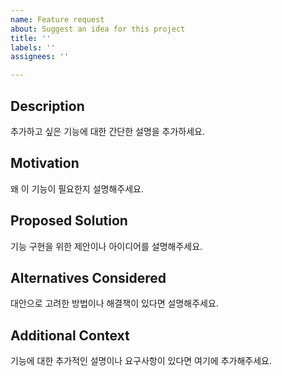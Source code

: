```yaml
---
name: Feature request
about: Suggest an idea for this project
title: ''
labels: ''
assignees: ''

---
```


## Description
추가하고 싶은 기능에 대한 간단한 설명을 추가하세요.

## Motivation
왜 이 기능이 필요한지 설명해주세요.

## Proposed Solution
기능 구현을 위한 제안이나 아이디어를 설명해주세요.

## Alternatives Considered
대안으로 고려한 방법이나 해결책이 있다면 설명해주세요.

## Additional Context
기능에 대한 추가적인 설명이나 요구사항이 있다면 여기에 추가해주세요.
